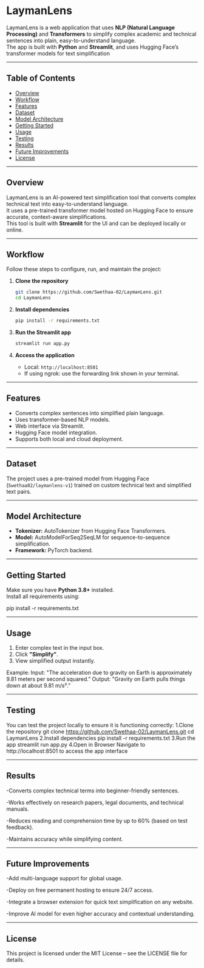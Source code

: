 # LaymanLens

LaymanLens is a web application that uses **NLP (Natural Language Processing)** and **Transformers** to simplify complex academic and technical sentences into plain, easy-to-understand language.  
The app is built with **Python** and **Streamlit**, and uses Hugging Face’s transformer models for text simplification 

---

## Table of Contents
- [Overview](#overview)
- [Workflow](#workflow)
- [Features](#features)
- [Dataset](#dataset)
- [Model Architecture](#model-architecture)
- [Getting Started](#getting-started)
- [Usage](#usage)
- [Testing](#testing)
- [Results](#results)
- [Future Improvements](#future-improvements)
- [License](#license)

---

## Overview
LaymanLens is an AI-powered text simplification tool that converts complex technical text into easy-to-understand language.  
It uses a pre-trained transformer model hosted on Hugging Face to ensure accurate, context-aware simplifications.  
This tool is built with **Streamlit** for the UI and can be deployed locally or online.

---

## Workflow
Follow these steps to configure, run, and maintain the project:

1. **Clone the repository**
    ```bash
    git clone https://github.com/Swethaa-02/LaymanLens.git
    cd LaymanLens
    ```

2. **Install dependencies**
    ```bash
    pip install -r requirements.txt
    ```

3. **Run the Streamlit app**
    ```bash
    streamlit run app.py
    ```

4. **Access the application**
    - Local: `http://localhost:8501`
    - If using ngrok: use the forwarding link shown in your terminal.

---

## Features
- Converts complex sentences into simplified plain language.
- Uses transformer-based NLP models.
- Web interface via Streamlit.
- Hugging Face model integration.
- Supports both local and cloud deployment.

---

## Dataset
The project uses a pre-trained model from Hugging Face (`Swethaa02/laymanlens-v1`) trained on custom technical text and simplified text pairs.

---

## Model Architecture
- **Tokenizer:** AutoTokenizer from Hugging Face Transformers.
- **Model:** AutoModelForSeq2SeqLM for sequence-to-sequence simplification.
- **Framework:** PyTorch backend.

---

## Getting Started
Make sure you have **Python 3.8+** installed.  
Install all requirements using:

pip install -r requirements.txt

---

## Usage
1. Enter complex text in the input box.  
2. Click **"Simplify"**.  
3. View simplified output instantly.

Example:
Input: "The acceleration due to gravity on Earth is approximately 9.81 meters per second squared."
Output: "Gravity on Earth pulls things down at about 9.81 m/s²."

---

## Testing
You can test the project locally to ensure it is functioning correctly:
1.Clone the repository
git clone https://github.com/Swethaa-02/LaymanLens.git
cd LaymanLens
2.Install dependencies
pip install -r requirements.txt
3.Run the app
streamlit run app.py
4.Open in Browser
Navigate to http://localhost:8501 to access the app interface

---

## Results
-Converts complex technical terms into beginner-friendly sentences.

-Works effectively on research papers, legal documents, and technical manuals.

-Reduces reading and comprehension time by up to 60% (based on test feedback).

-Maintains accuracy while simplifying content.

---

## Future Improvements
-Add multi-language support for global usage.

-Deploy on free permanent hosting to ensure 24/7 access.

-Integrate a browser extension for quick text simplification on any website.

-Improve AI model for even higher accuracy and contextual understanding.

---

## License
This project is licensed under the MIT License – see the LICENSE file for details.



